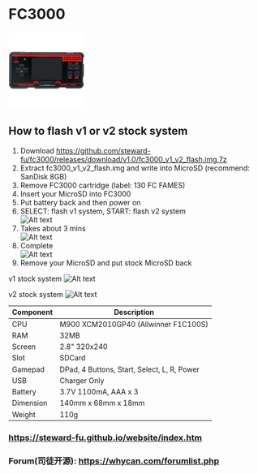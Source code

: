 # FC3000
![Alt text](imgs/main.jpg)

## How to flash v1 or v2 stock system
1. Download https://github.com/steward-fu/fc3000/releases/download/v1.0/fc3000_v1_v2_flash.img.7z
2. Extract fc3000_v1_v2_flash.img and write into MicroSD (recommend: SanDisk 8GB)
3. Remove FC3000 cartridge (label: 130 FC FAMES)
4. Insert your MicroSD into FC3000
5. Put battery back and then power on
6. SELECT: flash v1 system, START: flash v2 system  
![Alt text](https://steward-fu.github.io/website/handheld/fc3000/v1v2_flash/4.jpg)
7. Takes about 3 mins  
![Alt text](https://steward-fu.github.io/website/handheld/fc3000/v1v2_flash/6.jpg)
8. Complete  
![Alt text](https://steward-fu.github.io/website/handheld/fc3000/v1v2_flash/8.jpg)
9. Remove your MicroSD and put stock MicroSD back  
  
v1 stock system
![Alt text](https://steward-fu.github.io/website/handheld/fc3000/v1v2_flash/10.jpg)
  
v2 stock system
![Alt text](https://steward-fu.github.io/website/handheld/fc3000/v1v2_flash/11.jpg)
  
  
|Component|Description                                |
|---------|-------------------------------------------|
|CPU      |M900 XCM2010GP40 (Allwinner F1C100S)       |
|RAM      |32MB                                       |
|Screen   |2.8" 320x240                               |
|Slot     |SDCard                                     |
|Gamepad  |DPad, 4 Buttons, Start, Select, L, R, Power|
|USB      |Charger Only                               |
|Battery  |3.7V 1100mA, AAA x 3                       |
|Dimension|140mm x 68mm x 18mm                        |
|Weight   |110g                                       |

### https://steward-fu.github.io/website/index.htm
### Forum(司徒开源): https://whycan.com/forumlist.php

